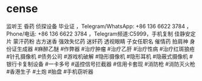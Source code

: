 # cense
监听王 昏药 侦探设备 毕业证 ，Telegram/WhatsApp: +86 136 6622 3784  ，Phone/电话: +86 136 6622 3784  ，Telegram频道:C5999，手机复制 佳静安定片 蒙汗药粉 古方迷香 强效失忆药 迷奸药 透视眼睛 子女任职名 催情药 拍肩神 身份证生成器 #麻醉乙醚 #作弊器 #治疗肿瘤 #治疗乙肝 #治疗性病 #治疗红斑狼疮 #针孔摄像机 #债务公司 #游戏机破解 #隐形摄像机 #隐形耳机 #隐蔽式摄像机 #银行卡复制设备 #一卡多号 #遥控信号拦截器 #信用卡套现 #消防枪 #消防灭火枪 #香港生子 #土炮 #胎盘 #手机窃听器
